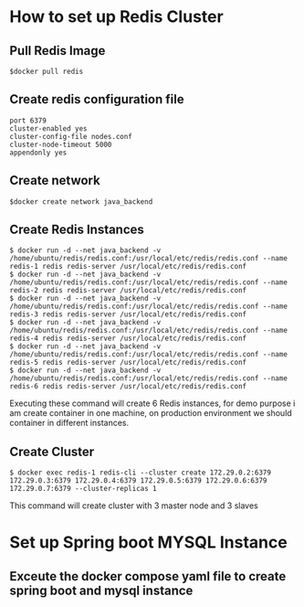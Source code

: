 # How to set up Redis Cluster

## Pull Redis Image

```
$docker pull redis
```

## Create redis configuration file

```
port 6379
cluster-enabled yes
cluster-config-file nodes.conf
cluster-node-timeout 5000
appendonly yes
```

## Create network 

```
$docker create network java_backend
```

## Create Redis Instances

```
$ docker run -d --net java_backend -v /home/ubuntu/redis/redis.conf:/usr/local/etc/redis/redis.conf --name redis-1 redis redis-server /usr/local/etc/redis/redis.conf
$ docker run -d --net java_backend -v /home/ubuntu/redis/redis.conf:/usr/local/etc/redis/redis.conf --name redis-2 redis redis-server /usr/local/etc/redis/redis.conf
$ docker run -d --net java_backend -v /home/ubuntu/redis/redis.conf:/usr/local/etc/redis/redis.conf --name redis-3 redis redis-server /usr/local/etc/redis/redis.conf
$ docker run -d --net java_backend -v /home/ubuntu/redis/redis.conf:/usr/local/etc/redis/redis.conf --name redis-4 redis redis-server /usr/local/etc/redis/redis.conf
$ docker run -d --net java_backend -v /home/ubuntu/redis/redis.conf:/usr/local/etc/redis/redis.conf --name redis-5 redis redis-server /usr/local/etc/redis/redis.conf
$ docker run -d --net java_backend -v /home/ubuntu/redis/redis.conf:/usr/local/etc/redis/redis.conf --name redis-6 redis redis-server /usr/local/etc/redis/redis.conf

```

Executing these command will create 6 Redis instances, for demo purpose i am create container in one machine, on production environment we should container in different instances.

## Create Cluster

```
$ docker exec redis-1 redis-cli --cluster create 172.29.0.2:6379 172.29.0.3:6379 172.29.0.4:6379 172.29.0.5:6379 172.29.0.6:6379 172.29.0.7:6379 --cluster-replicas 1

```

This command will create cluster with 3 master node and 3 slaves


# Set up Spring boot MYSQL Instance

## Exceute the docker compose yaml file to create spring boot and mysql instance
